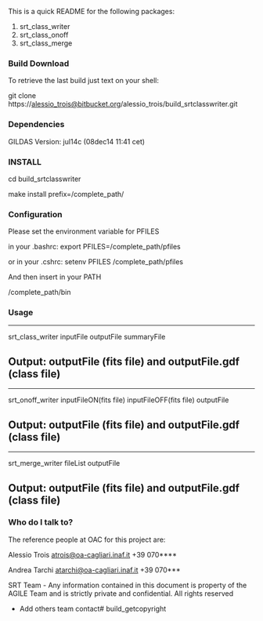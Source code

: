 This is a quick README for the following packages:

1. srt_class_writer
2. srt_class_onoff
3. srt_class_merge 


### Build Download ###

To retrieve the last build just text on your shell:

git clone https://alessio_trois@bitbucket.org/alessio_trois/build_srtclasswriter.git

### Dependencies

GILDAS Version: jul14c (08dec14 11:41 cet)


### INSTALL ###

cd build_srtclasswriter

make install prefix=/complete_path/

### Configuration ###

Please set the environment variable for PFILES

in your .bashrc:    export  PFILES=/complete_path/pfiles

or in your .cshrc:  setenv  PFILES /complete_path/pfiles
                                               
And then insert in your PATH      
                                           
/complete_path/bin

### Usage ###
---------------------------------------------------------------------------
srt_class_writer inputFile outputFile summaryFile 

Output:
outputFile (fits file) and outputFile.gdf (class file)
---------------------------------------------------------------------------

---------------------------------------------------------------------------
srt_onoff_writer inputFileON(fits file) inputFileOFF(fits file) outputFile 

Output:
outputFile (fits file) and outputFile.gdf (class file)
---------------------------------------------------------------------------

---------------------------------------------------------------------------
srt_merge_writer fileList outputFile

Output:
outputFile (fits file) and outputFile.gdf (class file)
---------------------------------------------------------------------------

### Who do I talk to? ###

The reference people at OAC for this project are:

Alessio Trois
atrois@oa-cagliari.inaf.it
+39 070****

Andrea Tarchi 
atarchi@oa-cagliari.inaf.it
+39 070***

SRT Team - Any information contained in this document
is property of the AGILE Team and is strictly
private and confidential. All rights reserved


* Add others team contact# build_getcopyright
